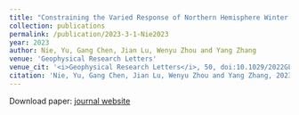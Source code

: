 ```yaml
---
title: "Constraining the Varied Response of Northern Hemisphere Winter Circulation Waviness to Climate Change"
collection: publications
permalink: /publication/2023-3-1-Nie2023
year: 2023
author: Nie, Yu, Gang Chen, Jian Lu, Wenyu Zhou and Yang Zhang
venue: 'Geophysical Research Letters'
venue_cit: '<i>Geophysical Research Letters</i>, 50, doi:10.1029/2022GL102150.'
citation: 'Nie, Yu, Gang Chen, Jian Lu, Wenyu Zhou and Yang Zhang, 2023: Constraining the Varied Response of Northern Hemisphere Winter Circulation Waviness to Climate Change, <i>Geophysical Research Letters</i>, 50, doi:10.1029/2022GL102150.'
---
```

Download paper: [journal website](https://onlinelibrary.wiley.com/doi/10.1029/2022GL102150)
